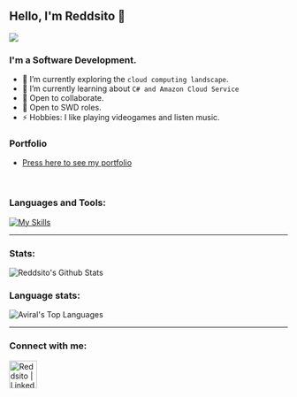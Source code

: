 ## Hello, I'm Reddsito 👋

[<img src="https://komarev.com/ghpvc/?username=reddsito&label=Profile+Views&color=4287f5&style=flat" />](https://github.com/reddsito)

<!-- <img src="https://media.giphy.com/media/fAnzw6YK33jMwzp5wp/giphy.gif" align="right"  width="100%"/> -->
<img src="https://media3.giphy.com/media/v1.Y2lkPTc5MGI3NjExenlyYnUxMjEycHh6NHpibWw4anRpdGFxYWIxdm1iYnY0ZGdnbjBkNCZlcD12MV9pbnRlcm5hbF9naWZfYnlfaWQmY3Q9Zw/vKH4mU0p1leRjYRyjx/giphy.webp" align="right" height="0%" width="30%"/>

<!-- <img src="https://media.giphy.com/media/11ZSwQNWba4YF2/giphy.gif" align="right" width="200px" height="20%" />
 -->

### I'm a Software Development.

- 🔭 I’m currently exploring the `cloud computing landscape`.
- 🌱 I’m currently learning about `C# and Amazon Cloud Service`
- 👯 Open to collaborate.
- 💼 Open to SWD roles.
- ⚡ Hobbies: I like playing videogames and listen music.

### Portfolio
* [Press here to see my portfolio](https://www.reddsito.com)

<br/>


### Languages and Tools:
[![My Skills](https://skillicons.dev/icons?i=js,html,css,ts,nextjs,nestjs,docker,c,python,bash,git,notion,spring)](https://skillicons.dev)




---
### Stats:
<img alt="Reddsito's Github Stats" src="https://github-readme-stats.vercel.app/api?username=reddsito&show_icons=true&count_private=true&theme=tokyonight" />


### Language stats:

<img alt="Aviral's Top Languages" src="https://github-readme-stats.vercel.app/api/top-langs/?username=reddsito&layout=compact&theme=tokyonight&hide=Jupyter%20Notebook"/>

---

### Connect with me:
 [<img align="left" alt="Reddsito | LinkedIn" width="50px" src="https://cdn-icons-png.flaticon.com/512/174/174857.png" />][linkedin]

[linkedin]: https://www.linkedin.com/in/enriquequerini/


